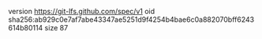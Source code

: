 version https://git-lfs.github.com/spec/v1
oid sha256:ab929c0e7af7abe43347ae5251d9f4254b4bae6c0a882070bff6243614b80114
size 87
